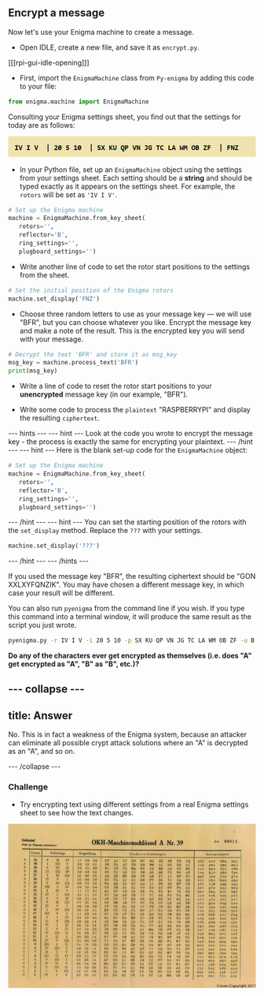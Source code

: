 ## Encrypt a message

Now let's use your Enigma machine to create a message.

+ Open IDLE, create a new file, and save it as `encrypt.py`.

[[[rpi-gui-idle-opening]]]

+ First, import the `EnigmaMachine` class from `Py-enigma` by adding this code to your file:

```python
from enigma.machine import EnigmaMachine
```
Consulting your Enigma settings sheet, you find out that the settings for today are as follows:

![Encrypt settings](images/encrypt-settings.png)

+ In your Python file, set up an `EnigmaMachine` object using the settings from your settings sheet. Each setting should be a **string** and should be typed exactly as it appears on the settings sheet. For example, the `rotors` will be set as `'IV I V'`.

```python
# Set up the Enigma machine
machine = EnigmaMachine.from_key_sheet(
   rotors='',
   reflector='B',
   ring_settings='',
   plugboard_settings='')
```

+ Write another line of code to set the rotor start positions to the settings from the sheet.

```python
# Set the initial position of the Enigma rotors
machine.set_display('FNZ')
```

+ Choose three random letters to use as your message key — we will use "BFR", but you can choose whatever you like. Encrypt the message key and make a note of the result. This is the encrypted key you will send with your message.

```python
# Decrypt the text 'BFR' and store it as msg_key
msg_key = machine.process_text('BFR')
print(msg_key)
```

+ Write a line of code to reset the rotor start positions to your **unencrypted** message key (in our example, "BFR").

+ Write some code to process the `plaintext` "RASPBERRYPI" and display the resulting `ciphertext`.

--- hints ---
--- hint ---
Look at the code you wrote to encrypt the message key - the process is exactly the same for encrypting your plaintext.
--- /hint ---
--- hint ---
Here is the blank set-up code for the `EnigmaMachine` object:

```python
# Set up the Enigma machine
machine = EnigmaMachine.from_key_sheet(
   rotors='',
   reflector='B',
   ring_settings='',
   plugboard_settings='')
```
--- /hint ---
--- hint ---
You can set the starting position of the rotors with the `set_display` method. Replace the `???` with your settings.

```python
machine.set_display('???')
```
--- /hint ---
--- /hints ---

If you used the message key "BFR", the resulting ciphertext should be "GON XXLXYFQNZIK". You may have chosen a different message key, in which case your result will be different.

You can also run `pyenigma` from the command line if you wish. If you type this command into a terminal window, it will produce the same result as the script you just wrote.

```bash
pyenigma.py -r IV I V -i 20 5 10 -p SX KU QP VN JG TC LA WM OB ZF -u B --start BFR --text "RASPBERRYPI"
```

**Do any of the characters ever get encrypted as themselves (i.e. does "A" get encrypted as "A", "B" as "B", etc.)?**

--- collapse ---
---
title: Answer
---
No. This is in fact a weakness of the Enigma system, because an attacker can eliminate all possible crypt attack solutions where an "A" is decrypted as an "A", and so on.

--- /collapse ---


### Challenge

+ Try encrypting text using different settings from a real Enigma settings sheet to see how the text changes.

![A captured Enigma settings sheet held by GCHQ](images/Enigma-settings-sheet.jpg)
